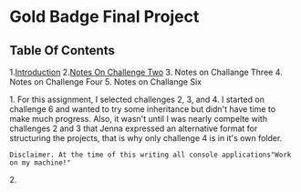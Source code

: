 # Gold Badge Final Project

## Table Of Contents
1.[Introduction](#intro)
2.[Notes On Challenge Two](#challenge2)
3. Notes on Challange Three
4. Notes on Challenge Four
5. Notes on Challange Six

<a name="intro"> 1. For this assignment, I selected challenges 2, 3, and 4. I started on challenge
   6 and wanted to try some inheritance but didn't have time to make much progress.
   Also, it wasn't until I was nearly compelte with challenges 2 and 3 that Jenna expressed an
   alternative format for structuring the projects, that is why only challenge 4 is in it's own folder.
   
    
    Disclaimer. At the time of this writing all console applications"Work on my machine!"
  <a name="challenge2"></a> 2.